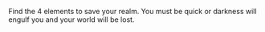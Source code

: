 Find the 4 elements to save your realm. You must be quick or darkness will engulf you and your world will be lost.